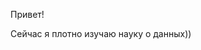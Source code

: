 Привет! 

Сейчас я плотно изучаю науку о данных)) 

<!---
ZhDmitriy/ZhDmitriy is a ✨ special ✨ repository because its `README.md` (this file) appears on your GitHub profile.
You can click the Preview link to take a look at your changes.
--->
